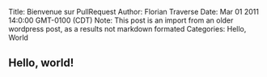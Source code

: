 Title: Bienvenue sur PullRequest
Author: Florian Traverse
Date: Mar 01 2011 14:0:00 GMT-0100 (CDT)
Note: This post is an import from an older wordpress post, as a results not markdown formated
Categories: Hello, World

## Hello, world!
